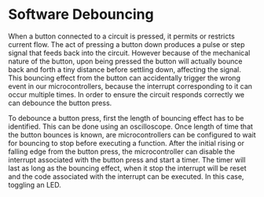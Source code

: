 # Software Debouncing

When a button connected to a circuit is pressed, it permits or restricts current flow. The act of pressing a button down produces a pulse or step signal that feeds back into the circuit. However because of the mechanical nature of the button, upon being pressed the button will actually bounce back and forth a tiny distance before settling down, affecting the signal. This bouncing effect from the button can accidentally trigger the wrong event in our microcontrollers, because the interrupt corresponding to it can occur multiple times. In order to ensure the circuit responds correctly we can debounce the button press.

To debounce a button press, first the length of bouncing effect has to be identified. This can be done using an oscilloscope. Once length of time that the button bounces is known, are microcontrollers can be configured to wait for bouncing to stop before executing a function. After the initial rising or falling edge from the button press, the microcontroller can disable the interrupt associated with the button press and start a timer. The timer will last as long as the bouncing effect, when it stop the interrupt will be reset and the code associated with the interrupt can be executed. In this case, toggling an LED. 
